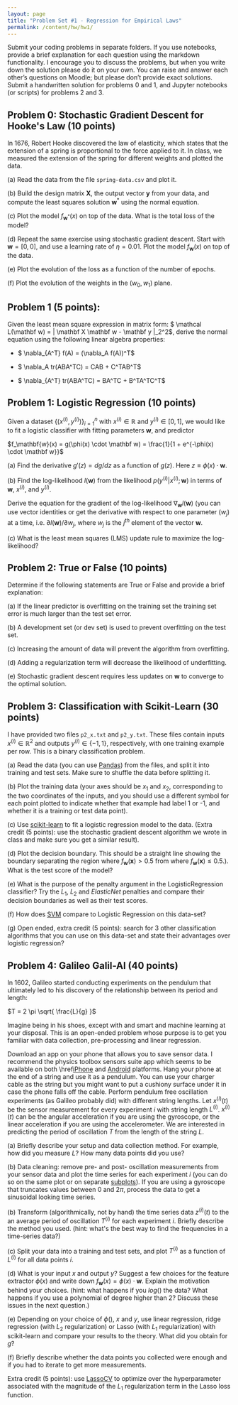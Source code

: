 ```yaml
---
layout: page
title: "Problem Set #1 - Regression for Empirical Laws"
permalink: /content/hw/hw1/
---
```


Submit your coding problems in separate folders. If you use notebooks, provide a brief explanation for each question using the markdown functionality. I encourage you to discuss the problems, but when you write down the solution please do it on your own. You can raise and answer each other’s questions on Moodle; but please don’t provide exact solutions. Submit a handwritten solution for problems 0 and 1, and Jupyter notebooks (or scripts) for problems 2 and 3.


## Problem 0: Stochastic Gradient Descent for Hooke's Law (10 points)

In 1676, Robert Hooke discovered the law of elasticity, which states that the extension of a spring is proportional to the force applied to it. In class, we measured the extension of the spring for different weights and plotted the data. 

(a) Read the data from the file $\texttt{spring-data.csv}$ and plot it.

(b) Build the design matrix $\mathbf X$, the output vector $\mathbf y$ from your data, and compute the least squares solution $\mathbf w^*$ using the normal equation.

(c) Plot the model $f_{\mathbf w^*}(x)$ on top of the data. What is the total loss of the model?

(d) Repeat the same exercise using stochastic gradient descent. Start with $\mathbf w = [0, 0]$, and use a learning rate of $\eta = 0.01$. Plot the model $f_{\mathbf w}(x)$ on top of the data. 

(e) Plot the evolution of the loss as a function of the number of epochs.

(f) Plot the evolution of the weights in the $(w_0, w_1)$ plane.

## Problem 1 (5 points):

Given the least mean square expression in matrix form: $ \mathcal L(\mathbf w) = \| \mathbf X \mathbf w - \mathbf y \|_2^2$, derive the normal equation using the following linear algebra properties:

- $ \nabla_{A^T} f(A) = (\nabla_A f(A))^T$

- $ \nabla_A tr(ABA^TC) = CAB + C^TAB^T$

- $ \nabla_{A^T} tr(ABA^TC) = BA^TC + B^TA^TC^T$


## Problem 1: Logistic Regression (10 points)

Given a dataset $\{ (x^{(i)}, y^{(i)}) \}_{i=1}^{n}$ with $x^{(i)} \in \mathbb R$ and $y^{(i)} \in \mathbb [0, 1]$, we would like to fit a logistic classifier with fitting parameters $\mathbf w$, and predictor 

$f_\mathbf{w}(x) = g(\phi(x) \cdot \mathbf w) = \frac{1}{1 + e^{-\phi(x) \cdot \mathbf w}}$

(a) Find the derivative $g'(z) = dg/dz$ as a function of $g(z)$. Here $z \equiv \phi(x) \cdot \mathbf w$. 

(b) Find the log-likelihood $l(\mathbf w)$ from the likelihood $p(y^{(i)} \vert x^{(i)}; \mathbf w)$ in terms of $\mathbf w$, $x^{(i)}$, and $y^{(i)}$.

Derive the equation for the gradient of the log-likelihood $\nabla_\mathbf{w} l(\mathbf w)$ (you can use vector identities or get the derivative with respect to one parameter ($w_j$) at a time, i.e. $\partial l(\mathbf w) / \partial w_j$, where $w_j$ is the $j^{th}$ element of the vector $\mathbf w$.

(c) What is the least mean squares (LMS) update rule to maximize the log-likelihood?


## Problem 2: True or False (10 points)
Determine if the following statements are True or False and provide a brief explanation:

(a) If the linear predictor is overfitting on the training set the training set error is much larger than the test set error.

(b) A development set (or dev set) is used to prevent overfitting on the test set.

(c) Increasing the amount of data will prevent the algorithm from overfitting. 

(d) Adding a regularization term will decrease the likelihood of underfitting.

(e) Stochastic gradient descent requires less updates on $\mathbf w$ to converge to the optimal solution.


## Problem 3: Classification with Scikit-Learn (30 points)

I have provided two files $\texttt{p2\_x.txt}$ and $\texttt{p2\_y.txt}$. These files contain inputs $x^{(i)} \in \mathbb R^2$ and outputs $y^{(i)} \in \{ -1, 1 \}$, respectively, with one training example per row. This is a binary classification problem.

(a) Read the data (you can use [Pandas](https://pandas.pydata.org/)) from the files, and split it into training and test sets. Make sure to shuffle the data before splitting it.

(b) Plot the training data (your axes should be $x_1$ and $x_2$, corresponding to the two coordinates of the inputs, and you should use a different symbol for each point plotted to indicate whether that example had label 1 or -1, and whether it is a training or test data point). 

(c) Use [scikit-learn](https://scikit-learn.org/stable/modules/generated/sklearn.linear_model.LogisticRegression.html) to fit a logistic regression model to the data. (Extra credit (5 points): use the stochastic gradient descent algorithm we wrote in class and make sure you get a similar result). 

(d) Plot the decision boundary. This should be a straight line showing the boundary separating the region where $f_\mathbf{w}(\mathbf x) > 0.5$ from where $f_\mathbf{w}(\mathbf x) \le 0.5$.). What is the test score of the model?

(e) What is the purpose of the penalty argument in the LogisticRegression classifier? Try the $L_1$, $L_2$ and $ElasticNet$ penalties and compare their decision boundaries as well as their test scores.

(f) How does [SVM](\href{https://scikit-learn.org/stable/modules/svm.html) compare to Logistic Regression on this data-set? 

(g) Open ended, extra credit (5 points): search for 3 other classification algorithms that you can use on this data-set and state their advantages over logistic regression?

## Problem 4: Galileo Galil-AI (40 points)
In 1602, Galileo started conducting experiments on the pendulum that ultimately led to his discovery of the relationship between its period and length:

$T = 2 \pi \sqrt{ \frac{L}{g} }$

Imagine being in his shoes, except with and smart and machine learning at your disposal. This is an open-ended problem whose purpose is to get you familiar with data collection, pre-processing and linear regression.

Download an app on your phone that allows you to save sensor data. I recommend the physics toolbox sensors suite app which seems to be available on both \href[iPhone](https://apps.apple.com/us/app/physics-toolbox-sensor-suite/id1128914250) and [Android](https://play.google.com/store/apps/details?id=com.chrystianvieyra.physicstoolboxsuite&gl=US) platforms. Hang your phone at the end of a string and use it as a pendulum. You can use your charger cable as the string but you might want to put a cushiony surface under it in case the phone falls off the cable. Perform pendulum free oscillation experiments (as Galileo probably did) with different string lengths. Let $x^{(i)}(t)$ be the sensor measurement for every experiment $i$ with string length $L^{(i)}$. $x^{(i)}(t)$ can be the angular acceleration if you are using the gyroscope, or the linear acceleration if you are using the accelerometer. We are interested in predicting the period of oscillation $T$ from the length of the string $L$.

(a) Briefly describe your setup and data collection method. For example, how did you measure $L$? How many data points did you use?

(b) Data cleaning: remove pre- and post- oscillation measurements from your sensor data and plot the time series for each experiment $i$ (you can do so on the same plot or on separate [subplots](https://matplotlib.org/stable/api/_as_gen/matplotlib.pyplot.subplots.html)). If you are using a gyroscope that truncates values between $0$ and $2 \pi$, process the data to get a sinusoidal looking time series.

(b) Transform (algorithmically, not by hand) the time series data $z^{(i)}(t)$ to the an average period of oscillation $T^{(i)}$ for each experiment $i$. Briefly describe the method you used. (hint: what's the best way to find the frequencies in a time-series data?)

(c) Split your data into a training and test sets, and plot $T^{(i)}$ as a function of $L^{(i)}$ for all data points $i$. 

(d) What is your input $x$ and output $y$? Suggest a few choices for the feature extractor $\phi(x)$ and write down $f_\mathbf{w}(x) = \phi(x) \cdot \mathbf w$. Explain the motivation behind your choices. (hint: what happens if you $log()$ the data? What happens if you use a polynomial of degree higher than $2$? Discuss these issues in the next question.)

(e) Depending on your choice of $\phi()$, $x$ and $y$, use linear regression, ridge regression (with $L_2$ regularization) or Lasso (with $L_1$ regularization) with scikit-learn and compare your results to the theory. What did you obtain for $g$?

(f) Briefly describe whether the data points you collected were enough and if you had to iterate to get more measurements.

Extra credit (5 points): use [LassoCV](https://scikit-learn.org/stable/modules/generated/sklearn.linear_model.LassoCV.html) to optimize over the hyperparameter associated with the magnitude of the $L_1$ regularization term in the Lasso loss function.